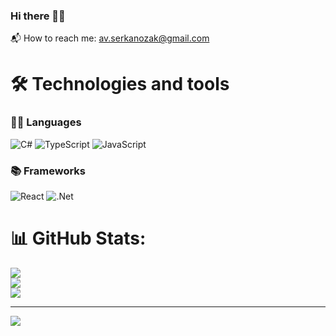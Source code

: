 ### Hi there 👋🏻
📬 How to reach me: av.serkanozak@gmail.com

# 🛠 Technologies and tools
### 🧑‍💻 Languages
![C#](https://img.shields.io/badge/c%23-%23239120.svg?style=flat&logo=csharp&logoColor=white)  ![TypeScript](https://img.shields.io/badge/typescript-%23007ACC.svg?style=flat&logo=typescript&logoColor=white) ![JavaScript](https://img.shields.io/badge/javascript-%23323330.svg?style=flat&logo=javascript&logoColor=%23F7DF1E) 
### 📚 Frameworks
![React](https://img.shields.io/badge/react-%2320232a.svg?style=flat&logo=react&logoColor=%2361DAFB)
![.Net](https://img.shields.io/badge/.NET-5C2D91?style=flat&logo=.net&logoColor=white)

# 📊 GitHub Stats:
![](https://github-readme-stats.vercel.app/api?username=serkanozak&theme=onedark&hide_border=false&include_all_commits=true&count_private=true)<br/>
![](https://github-readme-streak-stats.herokuapp.com/?user=serkanozak&theme=onedark&hide_border=false)<br/>
![](https://github-readme-stats.vercel.app/api/top-langs/?username=serkanozak&theme=onedark&hide_border=false&include_all_commits=true&count_private=true&layout=compact)

---
[![](https://visitcount.itsvg.in/api?id=serkanozak&icon=2&color=0)](https://visitcount.itsvg.in)

